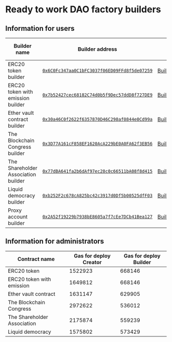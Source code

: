 # Ready to work DAO factory builders

## Information for users

Builder name | Builder address  | Builder abi   | Abi for created contract | Gas for use | Service fee
-------------|------------------|---------------|--------------------------|-------------|-------------
ERC20 token builder | [`0x6C0Fc347aa0C1bFC3037f06ED09FFd8f5de07259`](https://etherscan.io/address/0x6C0Fc347aa0C1bFC3037f06ED09FFd8f5de07259) |  [BuilderToken.json](https://raw.githubusercontent.com/airalab/core/master/abi/builder/BuilderToken.json) | [Token.json](https://raw.githubusercontent.com/airalab/core/master/abi/modules/Token.json) | - | 0.1 Ether
ERC20 token with emission builder |  [`0x7b52427cec68182C74d0b5f9Dec57ddD8f727DE9`](https://etherscan.io/address/0x7b52427cec68182C74d0b5f9Dec57ddD8f727DE9) | [BuilderTokenEmission.json](https://raw.githubusercontent.com/airalab/core/master/abi/builder/BuilderTokenEmission.json) | [TokenEmission.json](https://raw.githubusercontent.com/airalab/core/master/abi/modules/TokenEmission.json) | - | 0.1 Ether
Ether vault contract builder |   [`0x30a46C0f2622f6357870D46C298af0844e0Cd99a`](https://etherscan.io/address/0x30a46C0f2622f6357870D46C298af0844e0Cd99a) |  [BuilderTokenEther.json](https://raw.githubusercontent.com/airalab/core/master/abi/builder/BuilderTokenEther.json) | [TokenEther.json](https://raw.githubusercontent.com/airalab/core/master/abi/modules/TokenEther.json) | - | 0.1 Ether
The Blockchain Congress builder | [`0x3D77A161cF858EF1620AcA229bE0A0FA62f3EB56`](https://etherscan.io/address/0x3D77A161cF858EF1620AcA229bE0A0FA62f3EB56) |  [BuilderCongress.json](https://raw.githubusercontent.com/airalab/core/master/abi/builder/BuilderCongress.json) | [Congress.json](https://raw.githubusercontent.com/airalab/core/master/abi/modules/Congress.json) | - | 0.1 Ether
The Shareholder Association builder |  [`0x77dBA641fa2b6dAf97ec28c0c66511bA08f8d415`](https://etherscan.io/address/0x77dBA641fa2b6dAf97ec28c0c66511bA08f8d415) |  [BuilderAssociation.json](https://raw.githubusercontent.com/airalab/core/master/abi/builder/BuilderAssociation.json) | [Association.json](https://raw.githubusercontent.com/airalab/core/master/abi/modules/Association.json) | - | 0.1 Ether
Liquid democracy builder |   [`0xb252F2c678cA825bc42c3917d0Df5b00525dfF03`](https://etherscan.io/address/0xb252F2c678cA825bc42c3917d0Df5b00525dfF03) |  [BuilderLiquidDemocracy.json](https://raw.githubusercontent.com/airalab/core/master/abi/builder/BuilderLiquidDemocracy.json) | [LiquidDemocracy.json](https://raw.githubusercontent.com/airalab/core/master/abi/modules/LiquidDemocracy.json) | - | 0.1 Ether
Proxy account builder |   [`0x2A52f19229b7938bE8605a7f7cEe7DCb41Bea127`](https://etherscan.io/address/0x2A52f19229b7938bE8605a7f7cEe7DCb41Bea127) |  [BuilderProxy.json](https://raw.githubusercontent.com/airalab/core/master/abi/builder/BuilderProxy.json) | [Proxy.json](https://raw.githubusercontent.com/airalab/core/master/abi/modules/Proxy.json) | - | 0.1 Ether

## Information for administrators

Contract name               | Gas for deploy Creator | Gas for deploy Builder
----------------------------|-----------------|----------------
ERC20 token                 | 1522923         | 668146
ERC20 token with emission   | 1649812         | 668146
Ether vault contract        | 1631147         | 629905
The Blockchain Congress     | 2972622         | 536012
The Shareholder Association | 2175874         | 559239
Liquid democracy            | 1575802         | 573429
